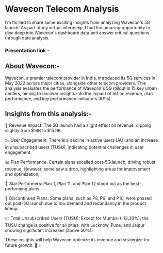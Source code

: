 # Wavecon Telecom Analysis

I’m thrilled to share some exciting insights from analyzing Wavecon's 5G launch! As part of my virtual internship, I had the amazing opportunity to dive deep into Wavecon's dashboard data and answer critical questions through data analysis.

### Presentation link - 

## About Wavecon:-

Wavecon, a premier telecom provider in India, introduced its 5G services in May 2022 across major cities, alongside other telecom providers. This analysis evaluates the performance of Wavecon's 5G rollout in 15 key urban centers, aiming to uncover insights into the impact of 5G on revenue, plan performance, and key performance indicators (KPIs).

## Insights from this analysis:- 

💸 Revenue Impact: The 5G launch had a slight effect on revenue, dipping slightly from $16B to $15.9B.

📉 User Engagement: There is a decline in active users (AU) and an increase in unsubscribed users (TUSU), indicating potential challenges in user engagement.

📊 Plan Performance: Certain plans excelled post-5G launch, driving robust revenue. However, some saw a drop, highlighting areas for improvement and optimization.

🌟 Star Performers: Plan 1, Plan 11, and Plan 12 stood out as the best-performing plans.

🚫 Discontinued Plans: Some plans, such as P8, P9, and P10, were phased out post-5G launch due to low demand and redundancy in the product lineup.

📈 Total Unsubscribed Users (TUSU): Except for Mumbai (-12.36%), the TUSU change is positive for all cities, with Lucknow, Pune, and Jaipur showing significant increases (above 50%).

These insights will help Wavecon optimize its revenue and strategize for future growth. 🚀📈
